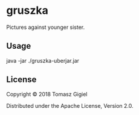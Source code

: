 # gruszka

Pictures against younger sister.

## Usage

java -jar ./gruszka-uberjar.jar

## License

Copyright © 2018 Tomasz Gigiel

Distributed under the Apache License, Version 2.0.
